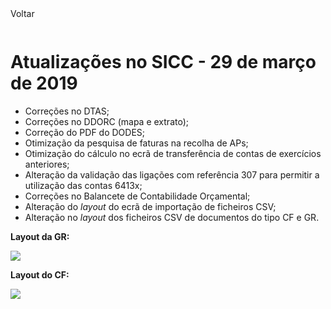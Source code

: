 <div style="width:100%; height:30px"><span onclick="loadMdDoc('atualizacoes', ['btnMenu'],'', null)" class="voltar">Voltar</span></div>

# Atualizações no SICC - 29 de março de 2019

- Correções no DTAS;
- Correções no DDORC (mapa e extrato);
- Correção do PDF do DODES;
- Otimização da pesquisa de faturas na recolha de APs;
- Otimização do cálculo no ecrã de transferência de contas de exercícios anteriores;
- Alteração da validação das ligações com referência 307 para permitir a utilização das contas 6413x;
- Correções no Balancete de Contabilidade Orçamental;
- Alteração do _layout_ do ecrã de importação de ficheiros CSV;
- Alteração no _layout_ dos ficheiros CSV de documentos do tipo CF e GR.


**Layout da GR:**

![](https://spmssicc.github.io/pages/markdown/atual_sist_29_mar_9.assets/atual_sist_29_mar_9-847f9569.png)

**Layout do CF:**

![](https://spmssicc.github.io/pages/markdown/atual_sist_29_mar_9.assets/atual_sist_29_mar_9-8a7b97ad.png)
